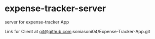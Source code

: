 # expense-tracker-server
server for expense-tracker App

Link for Client at git@github.com:soniasoni04/Expense-Tracker-App.git
